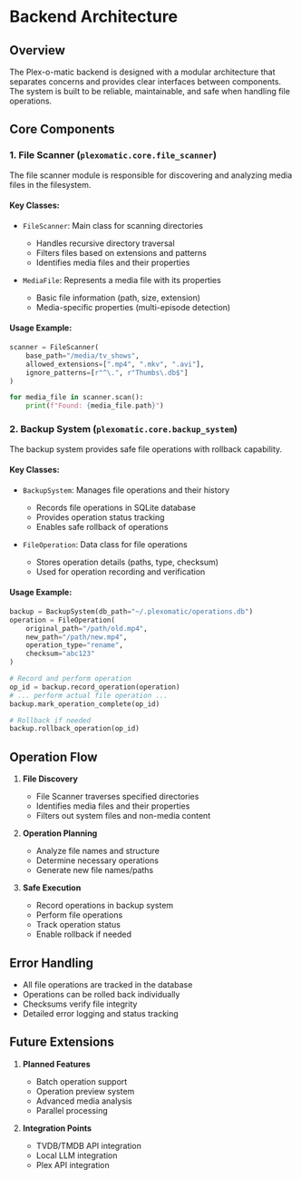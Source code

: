 # Backend Architecture

## Overview

The Plex-o-matic backend is designed with a modular architecture that separates concerns and provides clear interfaces between components. The system is built to be reliable, maintainable, and safe when handling file operations.

## Core Components

### 1. File Scanner (`plexomatic.core.file_scanner`)

The file scanner module is responsible for discovering and analyzing media files in the filesystem.

#### Key Classes:
- `FileScanner`: Main class for scanning directories
  - Handles recursive directory traversal
  - Filters files based on extensions and patterns
  - Identifies media files and their properties

- `MediaFile`: Represents a media file with its properties
  - Basic file information (path, size, extension)
  - Media-specific properties (multi-episode detection)

#### Usage Example:
```python
scanner = FileScanner(
    base_path="/media/tv_shows",
    allowed_extensions=[".mp4", ".mkv", ".avi"],
    ignore_patterns=[r"^\.", r"Thumbs\.db$"]
)

for media_file in scanner.scan():
    print(f"Found: {media_file.path}")
```

### 2. Backup System (`plexomatic.core.backup_system`)

The backup system provides safe file operations with rollback capability.

#### Key Classes:
- `BackupSystem`: Manages file operations and their history
  - Records file operations in SQLite database
  - Provides operation status tracking
  - Enables safe rollback of operations

- `FileOperation`: Data class for file operations
  - Stores operation details (paths, type, checksum)
  - Used for operation recording and verification

#### Usage Example:
```python
backup = BackupSystem(db_path="~/.plexomatic/operations.db")
operation = FileOperation(
    original_path="/path/old.mp4",
    new_path="/path/new.mp4",
    operation_type="rename",
    checksum="abc123"
)

# Record and perform operation
op_id = backup.record_operation(operation)
# ... perform actual file operation ...
backup.mark_operation_complete(op_id)

# Rollback if needed
backup.rollback_operation(op_id)
```

## Operation Flow

1. **File Discovery**
   - File Scanner traverses specified directories
   - Identifies media files and their properties
   - Filters out system files and non-media content

2. **Operation Planning**
   - Analyze file names and structure
   - Determine necessary operations
   - Generate new file names/paths

3. **Safe Execution**
   - Record operations in backup system
   - Perform file operations
   - Track operation status
   - Enable rollback if needed

## Error Handling

- All file operations are tracked in the database
- Operations can be rolled back individually
- Checksums verify file integrity
- Detailed error logging and status tracking

## Future Extensions

1. **Planned Features**
   - Batch operation support
   - Operation preview system
   - Advanced media analysis
   - Parallel processing

2. **Integration Points**
   - TVDB/TMDB API integration
   - Local LLM integration
   - Plex API integration 